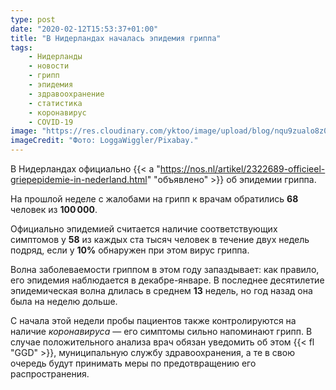 ```yaml
---
type: post
date: "2020-02-12T15:53:37+01:00"
title: "В Нидерландах началась эпидемия гриппа"
tags:
    - Нидерланды
    - новости
    - грипп
    - эпидемия
    - здравоохранение
    - статистика
    - коронавирус
    - COVID-19
image: "https://res.cloudinary.com/yktoo/image/upload/blog/nqu9zualo8z0gtuowuxy.jpg"
imageCredit: "Фото: LoggaWiggler/Pixabay."
---
```


В Нидерландах официально {{< a "https://nos.nl/artikel/2322689-officieel-griepepidemie-in-nederland.html" "объявлено" >}} об эпидемии гриппа.

На прошлой неделе с жалобами на грипп к врачам обратились **68** человек из **100 000**.

Официально эпидемией считается наличие соответствующих симптомов у **58** из каждых ста тысяч человек в течение двух недель подряд, если у **10%** обнаружен при этом вирус гриппа.

<!--more-->

Волна заболеваемости гриппом в этом году запаздывает: как правило, его эпидемия наблюдается в декабре-январе. В последнее десятилетие эпидемическая волна длилась в среднем **13** недель, но год назад она была на неделю дольше.

С начала этой недели пробы пациентов также контролируются на наличие *коронавируса* — его симптомы сильно напоминают грипп. В случае положительного анализа врач обязан уведомить об этом {{< fl "GGD" >}}, муниципальную службу здравоохранения, а те в свою очередь будут принимать меры по предотвращению его распространения.